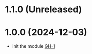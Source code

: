 # 1.1.0 (Unreleased)
# 1.0.0 (2024-12-03)

- init the module [GH-1](https://github.com/alibabacloud-automation/terraform-alicloud-multiple-vpc-networks-cen/pull/1)